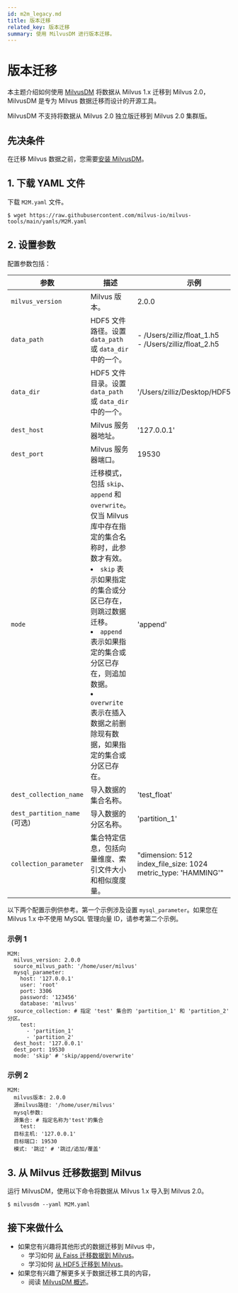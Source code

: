 ```yaml
---
id: m2m_legacy.md
title: 版本迁移
related_key: 版本迁移
summary: 使用 MilvusDM 进行版本迁移。
---
```


# 版本迁移
本主题介绍如何使用 [MilvusDM](migrate_overview.md) 将数据从 Milvus 1.x 迁移到 Milvus 2.0，MilvusDM 是专为 Milvus 数据迁移而设计的开源工具。

<div class="alert note">
MilvusDM 不支持将数据从 Milvus 2.0 独立版迁移到 Milvus 2.0 集群版。
</div>

## 先决条件

在迁移 Milvus 数据之前，您需要[安装 MilvusDM](milvusdm_install.md)。

## 1. 下载 YAML 文件

下载 `M2M.yaml` 文件。

```
$ wget https://raw.githubusercontent.com/milvus-io/milvus-tools/main/yamls/M2M.yaml
```

## 2. 设置参数

配置参数包括：

| 参数                 | 描述                               | 示例                      |
| ------------------------- | ----------------------------------------- | ---------------------------- |
| `milvus_version`          |  Milvus 版本。                       | 2.0.0                       |
| `data_path`               |  HDF5 文件路径。设置 `data_path` 或 `data_dir` 中的一个。                      | - /Users/zilliz/float_1.h5 <br/> - /Users/zilliz/float_2.h5                   |
| `data_dir`         |  HDF5 文件目录。设置 `data_path` 或 `data_dir` 中的一个。                      | '/Users/zilliz/Desktop/HDF5_data'                     |
| `dest_host`          |  Milvus 服务器地址。                      | '127.0.0.1'     |
| `dest_port`          |  Milvus 服务器端口。                       | 19530                      |
| `mode`         |  迁移模式，包括 `skip`、`append` 和 `overwrite`。仅当 Milvus 库中存在指定的集合名称时，此参数才有效。<br/> <li>`skip` 表示如果指定的集合或分区已存在，则跳过数据迁移。</li> <li>`append` 表示如果指定的集合或分区已存在，则追加数据。</li> <li>`overwrite` 表示在插入数据之前删除现有数据，如果指定的集合或分区已存在。</li>                    | 'append'                     |
| `dest_collection_name`          | 导入数据的集合名称。                      | 'test_float'                       |
| `dest_partition_name` (可选)         |  导入数据的分区名称。                  | 'partition_1'                 |
| `collection_parameter`         |  集合特定信息，包括向量维度、索引文件大小和相似度度量。                      | "dimension: 512 <br/> index_file_size: 1024 <br/> metric_type: 'HAMMING'"                     |

以下两个配置示例供参考。第一个示例涉及设置 `mysql_parameter`。如果您在 Milvus 1.x 中不使用 MySQL 管理向量 ID，请参考第二个示例。

### 示例 1
```
M2M:
  milvus_version: 2.0.0
  source_milvus_path: '/home/user/milvus'
  mysql_parameter:
    host: '127.0.0.1'
    user: 'root'
    port: 3306
    password: '123456'
    database: 'milvus'
  source_collection: # 指定 'test' 集合的 'partition_1' 和 'partition_2' 分区。
    test:
      - 'partition_1'
      - 'partition_2'
  dest_host: '127.0.0.1'
  dest_port: 19530
  mode: 'skip' # 'skip/append/overwrite'
```
### 示例 2

```
M2M:
  milvus版本: 2.0.0
  源milvus路径: '/home/user/milvus'
  mysql参数:
  源集合: # 指定名称为'test'的集合
    test:
  目标主机: '127.0.0.1'
  目标端口: 19530
  模式: '跳过' # '跳过/追加/覆盖'
```

## 3. 从 Milvus 迁移数据到 Milvus

运行 MilvusDM，使用以下命令将数据从 Milvus 1.x 导入到 Milvus 2.0。

```
$ milvusdm --yaml M2M.yaml
```



## 接下来做什么
- 如果您有兴趣将其他形式的数据迁移到 Milvus 中，
  - 学习如何 [从 Faiss 迁移数据到 Milvus](f2m.md)。
  - 学习如何 [从 HDF5 迁移到 Milvus](h2m.md)。
- 如果您有兴趣了解更多关于数据迁移工具的内容，
  - 阅读 [MilvusDM 概述](migrate_overview.md)。